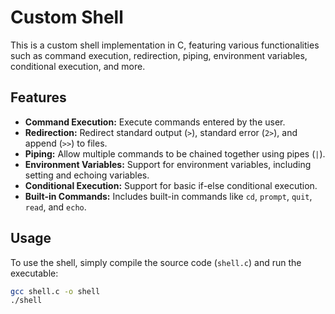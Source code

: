 # Custom Shell

This is a custom shell implementation in C, featuring various functionalities such as command execution, redirection, piping, environment variables, conditional execution, and more.

## Features

- **Command Execution:** Execute commands entered by the user.
- **Redirection:** Redirect standard output (`>`), standard error (`2>`), and append (`>>`) to files.
- **Piping:** Allow multiple commands to be chained together using pipes (`|`).
- **Environment Variables:** Support for environment variables, including setting and echoing variables.
- **Conditional Execution:** Support for basic if-else conditional execution.
- **Built-in Commands:** Includes built-in commands like `cd`, `prompt`, `quit`, `read`, and `echo`.

## Usage

To use the shell, simply compile the source code (`shell.c`) and run the executable:

```bash
gcc shell.c -o shell
./shell
